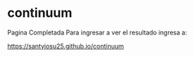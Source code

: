 # continuum

Pagina Completada 
Para ingresar a ver el resultado ingresa a:

https://santyjosu25.github.io/continuum
